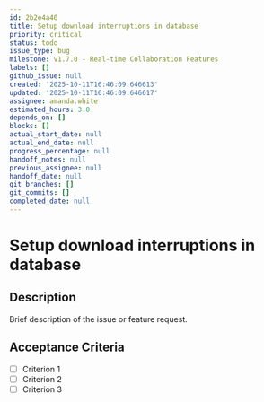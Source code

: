 ```yaml
---
id: 2b2e4a40
title: Setup download interruptions in database
priority: critical
status: todo
issue_type: bug
milestone: v1.7.0 - Real-time Collaboration Features
labels: []
github_issue: null
created: '2025-10-11T16:46:09.646613'
updated: '2025-10-11T16:46:09.646617'
assignee: amanda.white
estimated_hours: 3.0
depends_on: []
blocks: []
actual_start_date: null
actual_end_date: null
progress_percentage: null
handoff_notes: null
previous_assignee: null
handoff_date: null
git_branches: []
git_commits: []
completed_date: null
---
```


# Setup download interruptions in database

## Description

Brief description of the issue or feature request.

## Acceptance Criteria

- [ ] Criterion 1
- [ ] Criterion 2
- [ ] Criterion 3